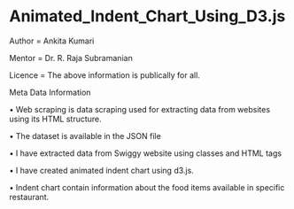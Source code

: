 # Animated_Indent_Chart_Using_D3.js

Author = Ankita Kumari

Mentor = Dr. R. Raja Subramanian

Licence = The above information is publically for all.

Meta Data Information
 
• Web scraping is data scraping used for extracting data from websites using its HTML structure.

• The dataset is available in the JSON file

• I have extracted data from Swiggy website using classes and HTML tags

• I have created animated indent chart using d3.js.

• Indent chart contain information about the food items available in specific restaurant.

